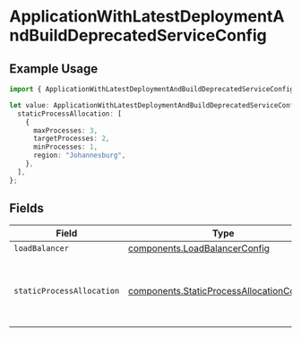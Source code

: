 # ApplicationWithLatestDeploymentAndBuildDeprecatedServiceConfig

## Example Usage

```typescript
import { ApplicationWithLatestDeploymentAndBuildDeprecatedServiceConfig } from "@hathora/cloud-sdk-typescript/models/components";

let value: ApplicationWithLatestDeploymentAndBuildDeprecatedServiceConfig = {
  staticProcessAllocation: [
    {
      maxProcesses: 3,
      targetProcesses: 2,
      minProcesses: 1,
      region: "Johannesburg",
    },
  ],
};
```

## Fields

| Field                                                                                                  | Type                                                                                                   | Required                                                                                               | Description                                                                                            |
| ------------------------------------------------------------------------------------------------------ | ------------------------------------------------------------------------------------------------------ | ------------------------------------------------------------------------------------------------------ | ------------------------------------------------------------------------------------------------------ |
| `loadBalancer`                                                                                         | [components.LoadBalancerConfig](../../models/components/loadbalancerconfig.md)                         | :heavy_minus_sign:                                                                                     | N/A                                                                                                    |
| `staticProcessAllocation`                                                                              | [components.StaticProcessAllocationConfig](../../models/components/staticprocessallocationconfig.md)[] | :heavy_check_mark:                                                                                     | The headroom configuration for each region.<br/>EXPERIMENTAL - this feature is in closed beta.         |